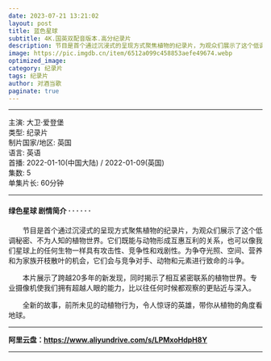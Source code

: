 ```yaml
---
date: 2023-07-21 13:21:02
layout: post
title: 蓝色星球
subtitle: 4K.国英双配音版本.高分纪录片
description: 节目是首个通过沉浸式的呈现方式聚焦植物的纪录片，为观众们展示了这个低调秘密、不为人知的植物世界。它们既能与动物形成互惠互利的关系，也可以像我们星球上的任何生物一样具有攻击性、竞争性和戏剧性...
image: https://pic.imgdb.cn/item/6512a099c458853aefe49674.webp
optimized_image: 
category: 纪录片
tags: 纪录片
author: 对酒当歌
paginate: true
---
```


---

主演: 大卫·爱登堡  
类型: 纪录片  
制片国家/地区: 英国  
语言: 英语  
首播: 2022-01-10(中国大陆) / 2022-01-09(英国)  
集数: 5  
单集片长: 60分钟  

---

#### 绿色星球 剧情简介 · · · · · ·

　　节目是首个通过沉浸式的呈现方式聚焦植物的纪录片，为观众们展示了这个低调秘密、不为人知的植物世界。它们既能与动物形成互惠互利的关系，也可以像我们星球上的任何生物一样具有攻击性、竞争性和戏剧性。为争夺光照、空间、营养和为家族开枝散叶的机会，它们会与竞争对手、动物和元素进行致命的斗争。

　　本片展示了跨越20多年的新发现，同时揭示了相互紧密联系的植物世界。专业摄像机使我们拥有超越人眼的能力，比以往任何时候都观察的更贴近与深入。

　　全新的故事，前所未见的动植物行为，令人惊讶的英雄，带你从植物的角度看地球。

---

**阿里云盘：<https://www.aliyundrive.com/s/LPMxoHdpH8Y>**

---
